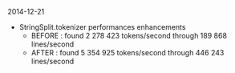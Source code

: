 

2014-12-21
  + StringSplit.tokenizer performances enhancements
    - BEFORE : found 2 278 423 tokens/second through 189 868 lines/second 
    - AFTER  : found 5 354 925 tokens/second through 446 243 lines/second
